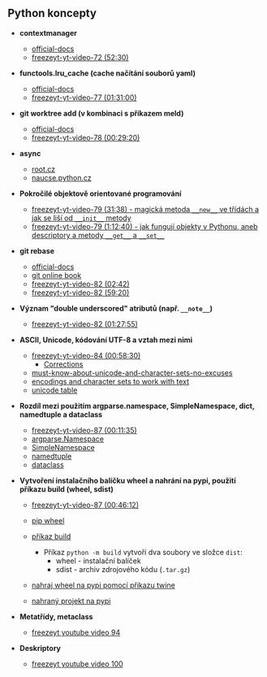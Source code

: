 ## Python koncepty

* **contextmanager**
    * [official-docs](https://docs.python.org/3/library/contextlib.html#contextlib.contextmanager)
    * [freezeyt-yt-video-72 (52:30)](https://www.youtube.com/watch?v=khUfxwQKX6s&t=3150s)

* **functools.lru_cache (cache načítání souborů yaml)**
    * [official-docs](https://docs.python.org/3/library/functools.html#functools.lru_cache)
    * [freezeyt-yt-video-77 (01:31:00)](https://www.youtube.com/watch?v=osaVARgxpgo&list=PLFt-PM7J_H3EU5Oez3ZSVjY5pZJttP2lT&index=78)

* **git worktree add (v kombinaci s příkazem meld)**
    * [official-docs](https://git-scm.com/docs/git-worktree)
    * [freezeyt-yt-video-78 (00:29:20)](https://www.youtube.com/watch?v=Zi1Yhnpz5g8&list=PLFt-PM7J_H3EU5Oez3ZSVjY5pZJttP2lT&index=79)

* **async**
    * [root.cz](https://www.root.cz/clanky/soubezne-a-paralelne-bezici-ulohy-naprogramovane-v-pythonu/)
    * [naucse.python.cz](https://naucse.python.cz/course/mi-pyt/intro/async/)

* **Pokročilé objektově orientované programování**
   * [freezeyt-yt-video-79 (31:38) - magická metoda `__new__` ve třídách a jak se liší od `__init__` metody](https://www.youtube.com/watch?v=znpSzRKgohw&t=1898s)
   * [freezeyt-yt-video-79 (1:12:40) - jak fungují objekty v Pythonu, aneb descriptory a metody `__get__` a `__set__`](https://www.youtube.com/watch?v=znpSzRKgohw&t=4360s)

* **git rebase**
    * [official-docs](https://git-scm.com/docs/git-rebase)
    * [git online book](https://git-scm.com/book/en/v2/Git-Branching-Rebasing)
    * [freezeyt-yt-video-82 (02:42)](https://www.youtube.com/watch?v=Mv4Q9ktBBRk&t=162s)
    * [freezeyt-yt-video-82 (59:20)](https://www.youtube.com/watch?v=Mv4Q9ktBBRk&t=3560s)

* **Význam "double underscored" atributů (např. `__note__`)**
    * [freezeyt-yt-video-82 (01:27:55)](https://www.youtube.com/watch?v=Mv4Q9ktBBRk&t=5275s)

* **ASCII, Unicode, kódování UTF-8 a vztah mezi nimi**
    * [freezeyt-yt-video-84 (00:58:30)](https://youtu.be/CpemKarhGik?t=3511)
        * [Corrections](https://github.com/encukou/freezeyt/pull/290#issuecomment-1098882874)
    * [must-know-about-unicode-and-character-sets-no-excuses](https://www.joelonsoftware.com/2003/10/08/the-absolute-minimum-every-software-developer-absolutely-positively-must-know-about-unicode-and-character-sets-no-excuses/)
    * [encodings and character sets to work with text](https://kunststube.net/encoding/)
    * [unicode table](https://www.utf8-chartable.de/unicode-utf8-table.pl)

* **Rozdíl mezi použitím argparse.namespace, SimpleNamespace, dict, namedtuple a dataclass**
    * [freezeyt-yt-video-87 (00:11:35)](https://youtu.be/00_EJ1J0bcs?t=695)
    * [argparse.Namespace](https://docs.python.org/3/library/argparse.html#the-namespace-object)
    * [SimpleNamespace](https://docs.python.org/3/library/types.html#types.SimpleNamespace)
    * [namedtuple](https://docs.python.org/3/library/collections.html#collections.namedtuple)
    * [dataclass](https://docs.python.org/3/library/dataclasses.html#dataclasses.dataclass)

* **Vytvoření instalačního balíčku wheel a nahrání na pypi, použití příkazu build (wheel, sdist)**
    * [freezeyt-yt-video-87 (00:46:12)](https://youtu.be/00_EJ1J0bcs?t=2772)
    * [pip wheel](https://pip.pypa.io/en/stable/cli/pip_wheel/)
    * [příkaz build](https://pypa-build.readthedocs.io/en/latest/)
        * Příkaz `python -m build` vytvoří dva soubory ve složce `dist`:
            * wheel - instalační balíček
            * sdist - archiv zdrojového kódu (`.tar.gz`)

    * [nahraj wheel na pypi pomocí přikazu twine](https://twine.readthedocs.io/en/latest/#twine-upload)
    * [nahraný projekt na pypi](https://pypi.org/project/freezeyt/)

* **Metatřídy, metaclass**
    * [freezeyt youtube video 94](https://youtu.be/ai8hpiECZ9c?t=2259)

* **Deskriptory**
    * [freezeyt youtube video 100](https://www.youtube.com/watch?v=94_EGSjIGyI)

